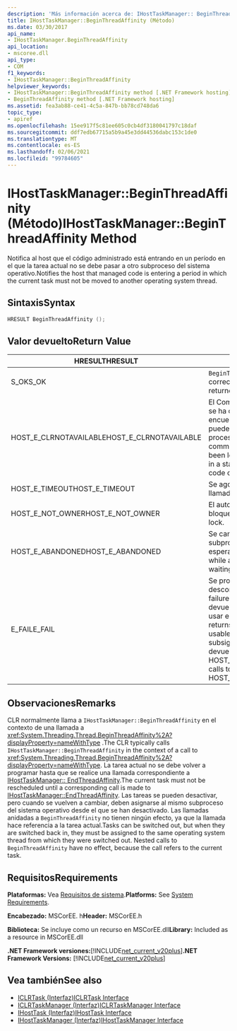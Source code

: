 ```yaml
---
description: 'Más información acerca de: IHostTaskManager:: BeginThreadAffinity (método)'
title: IHostTaskManager::BeginThreadAffinity (Método)
ms.date: 03/30/2017
api_name:
- IHostTaskManager.BeginThreadAffinity
api_location:
- mscoree.dll
api_type:
- COM
f1_keywords:
- IHostTaskManager::BeginThreadAffinity
helpviewer_keywords:
- IHostTaskManager::BeginThreadAffinity method [.NET Framework hosting]
- BeginThreadAffinity method [.NET Framework hosting]
ms.assetid: fea3ab88-ce41-4c5a-847b-bb78cd748da6
topic_type:
- apiref
ms.openlocfilehash: 15ee917f5c81ee605c0cb4df3180041797c18daf
ms.sourcegitcommit: ddf7edb67715a5b9a45e3dd44536dabc153c1de0
ms.translationtype: MT
ms.contentlocale: es-ES
ms.lasthandoff: 02/06/2021
ms.locfileid: "99784605"
---
```

# <a name="ihosttaskmanagerbeginthreadaffinity-method"></a><span data-ttu-id="bd24f-103">IHostTaskManager::BeginThreadAffinity (Método)</span><span class="sxs-lookup"><span data-stu-id="bd24f-103">IHostTaskManager::BeginThreadAffinity Method</span></span>

<span data-ttu-id="bd24f-104">Notifica al host que el código administrado está entrando en un período en el que la tarea actual no se debe pasar a otro subproceso del sistema operativo.</span><span class="sxs-lookup"><span data-stu-id="bd24f-104">Notifies the host that managed code is entering a period in which the current task must not be moved to another operating system thread.</span></span>  
  
## <a name="syntax"></a><span data-ttu-id="bd24f-105">Sintaxis</span><span class="sxs-lookup"><span data-stu-id="bd24f-105">Syntax</span></span>  
  
```cpp  
HRESULT BeginThreadAffinity ();  
```  
  
## <a name="return-value"></a><span data-ttu-id="bd24f-106">Valor devuelto</span><span class="sxs-lookup"><span data-stu-id="bd24f-106">Return Value</span></span>  
  
|<span data-ttu-id="bd24f-107">HRESULT</span><span class="sxs-lookup"><span data-stu-id="bd24f-107">HRESULT</span></span>|<span data-ttu-id="bd24f-108">Descripción</span><span class="sxs-lookup"><span data-stu-id="bd24f-108">Description</span></span>|  
|-------------|-----------------|  
|<span data-ttu-id="bd24f-109">S_OK</span><span class="sxs-lookup"><span data-stu-id="bd24f-109">S_OK</span></span>|<span data-ttu-id="bd24f-110">`BeginThreadAffinity` se devolvió correctamente.</span><span class="sxs-lookup"><span data-stu-id="bd24f-110">`BeginThreadAffinity` returned successfully.</span></span>|  
|<span data-ttu-id="bd24f-111">HOST_E_CLRNOTAVAILABLE</span><span class="sxs-lookup"><span data-stu-id="bd24f-111">HOST_E_CLRNOTAVAILABLE</span></span>|<span data-ttu-id="bd24f-112">El Common Language Runtime (CLR) no se ha cargado en un proceso o el CLR se encuentra en un estado en el que no puede ejecutar código administrado ni procesar la llamada correctamente.</span><span class="sxs-lookup"><span data-stu-id="bd24f-112">The common language runtime (CLR) has not been loaded into a process, or the CLR is in a state in which it cannot run managed code or process the call successfully.</span></span>|  
|<span data-ttu-id="bd24f-113">HOST_E_TIMEOUT</span><span class="sxs-lookup"><span data-stu-id="bd24f-113">HOST_E_TIMEOUT</span></span>|<span data-ttu-id="bd24f-114">Se agotó el tiempo de espera de la llamada.</span><span class="sxs-lookup"><span data-stu-id="bd24f-114">The call timed out.</span></span>|  
|<span data-ttu-id="bd24f-115">HOST_E_NOT_OWNER</span><span class="sxs-lookup"><span data-stu-id="bd24f-115">HOST_E_NOT_OWNER</span></span>|<span data-ttu-id="bd24f-116">El autor de la llamada no posee el bloqueo.</span><span class="sxs-lookup"><span data-stu-id="bd24f-116">The caller does not own the lock.</span></span>|  
|<span data-ttu-id="bd24f-117">HOST_E_ABANDONED</span><span class="sxs-lookup"><span data-stu-id="bd24f-117">HOST_E_ABANDONED</span></span>|<span data-ttu-id="bd24f-118">Se canceló un evento mientras un subproceso o fibra bloqueados estaba esperando en él.</span><span class="sxs-lookup"><span data-stu-id="bd24f-118">An event was canceled while a blocked thread or fiber was waiting on it.</span></span>|  
|<span data-ttu-id="bd24f-119">E_FAIL</span><span class="sxs-lookup"><span data-stu-id="bd24f-119">E_FAIL</span></span>|<span data-ttu-id="bd24f-120">Se produjo un error grave desconocido.</span><span class="sxs-lookup"><span data-stu-id="bd24f-120">An unknown catastrophic failure occurred.</span></span> <span data-ttu-id="bd24f-121">Cuando un método devuelve E_FAIL, CLR ya no se puede usar en el proceso.</span><span class="sxs-lookup"><span data-stu-id="bd24f-121">When a method returns E_FAIL, the CLR is no longer usable within the process.</span></span> <span data-ttu-id="bd24f-122">Las llamadas subsiguientes a métodos de hospedaje devuelven HOST_E_CLRNOTAVAILABLE.</span><span class="sxs-lookup"><span data-stu-id="bd24f-122">Subsequent calls to hosting methods return HOST_E_CLRNOTAVAILABLE.</span></span>|  
  
## <a name="remarks"></a><span data-ttu-id="bd24f-123">Observaciones</span><span class="sxs-lookup"><span data-stu-id="bd24f-123">Remarks</span></span>  

 <span data-ttu-id="bd24f-124">CLR normalmente llama a `IHostTaskManager::BeginThreadAffinity` en el contexto de una llamada a <xref:System.Threading.Thread.BeginThreadAffinity%2A?displayProperty=nameWithType> .</span><span class="sxs-lookup"><span data-stu-id="bd24f-124">The CLR typically calls `IHostTaskManager::BeginThreadAffinity` in the context of a call to <xref:System.Threading.Thread.BeginThreadAffinity%2A?displayProperty=nameWithType>.</span></span> <span data-ttu-id="bd24f-125">La tarea actual no se debe volver a programar hasta que se realice una llamada correspondiente a [IHostTaskManager:: EndThreadAffinity](ihosttaskmanager-endthreadaffinity-method.md).</span><span class="sxs-lookup"><span data-stu-id="bd24f-125">The current task must not be rescheduled until a corresponding call is made to [IHostTaskManager::EndThreadAffinity](ihosttaskmanager-endthreadaffinity-method.md).</span></span> <span data-ttu-id="bd24f-126">Las tareas se pueden desactivar, pero cuando se vuelven a cambiar, deben asignarse al mismo subproceso del sistema operativo desde el que se han desactivado. Las llamadas anidadas a `BeginThreadAffinity` no tienen ningún efecto, ya que la llamada hace referencia a la tarea actual.</span><span class="sxs-lookup"><span data-stu-id="bd24f-126">Tasks can be switched out, but when they are switched back in, they must be assigned to the same operating system thread from which they were switched out. Nested calls to `BeginThreadAffinity` have no effect, because the call refers to the current task.</span></span>  
  
## <a name="requirements"></a><span data-ttu-id="bd24f-127">Requisitos</span><span class="sxs-lookup"><span data-stu-id="bd24f-127">Requirements</span></span>  

 <span data-ttu-id="bd24f-128">**Plataformas:** Vea [Requisitos de sistema](../../get-started/system-requirements.md).</span><span class="sxs-lookup"><span data-stu-id="bd24f-128">**Platforms:** See [System Requirements](../../get-started/system-requirements.md).</span></span>  
  
 <span data-ttu-id="bd24f-129">**Encabezado:** MSCorEE. h</span><span class="sxs-lookup"><span data-stu-id="bd24f-129">**Header:** MSCorEE.h</span></span>  
  
 <span data-ttu-id="bd24f-130">**Biblioteca:** Se incluye como un recurso en MSCorEE.dll</span><span class="sxs-lookup"><span data-stu-id="bd24f-130">**Library:** Included as a resource in MSCorEE.dll</span></span>  
  
 <span data-ttu-id="bd24f-131">**.NET Framework versiones:**[!INCLUDE[net_current_v20plus](../../../../includes/net-current-v20plus-md.md)]</span><span class="sxs-lookup"><span data-stu-id="bd24f-131">**.NET Framework Versions:** [!INCLUDE[net_current_v20plus](../../../../includes/net-current-v20plus-md.md)]</span></span>  
  
## <a name="see-also"></a><span data-ttu-id="bd24f-132">Vea también</span><span class="sxs-lookup"><span data-stu-id="bd24f-132">See also</span></span>

- [<span data-ttu-id="bd24f-133">ICLRTask (Interfaz)</span><span class="sxs-lookup"><span data-stu-id="bd24f-133">ICLRTask Interface</span></span>](iclrtask-interface.md)
- [<span data-ttu-id="bd24f-134">ICLRTaskManager (Interfaz)</span><span class="sxs-lookup"><span data-stu-id="bd24f-134">ICLRTaskManager Interface</span></span>](iclrtaskmanager-interface.md)
- [<span data-ttu-id="bd24f-135">IHostTask (Interfaz)</span><span class="sxs-lookup"><span data-stu-id="bd24f-135">IHostTask Interface</span></span>](ihosttask-interface.md)
- [<span data-ttu-id="bd24f-136">IHostTaskManager (Interfaz)</span><span class="sxs-lookup"><span data-stu-id="bd24f-136">IHostTaskManager Interface</span></span>](ihosttaskmanager-interface.md)

